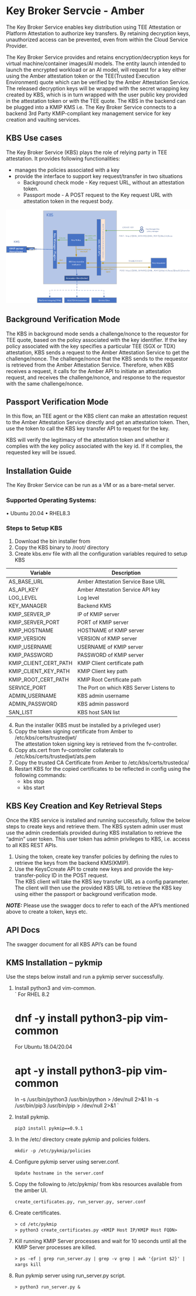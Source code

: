 # Key Broker Servcie - Amber
The Key Broker Service enables key distribution using TEE Attestation or Platform Attestation to authorize key transfers. By retaining decryption keys, unauthorized access can be prevented, even from within the Cloud Service Provider.

The Key Broker Service provides and retains encryption/decryption keys for virtual machine/container images/AI models. The entity launch intended to launch the encrypted workload or an AI model, will request for a key either using the Amber attestation token or the TEE(Trusted Execution Environment) quote which can be verified by the Amber Attestation Service. The released decryption keys will be wrapped with the secret wrapping key created by KBS, which is in turn wrapped with the user public key provided in the attestation token or with the TEE quote. 
The KBS in the backend can be plugged into a KMIP KMS i.e. The Key Broker Service connects to a backend 3rd Party KMIP-compliant key management service for key creation and vaulting services.

## KBS Use cases
The Key Broker Service (KBS) plays the role of relying party in TEE attestation. It provides following functionalities:
- manages the policies associated with a key
- provide the interface to support key request/transfer in two situations
    - Background check mode - Key request URL, without an attestation token.
    - Passport mode - A POST request to the Key request URL with attestation token in the request body.

![Key Broker Service](/docs/images/KBS.png)

## Background Verification Mode
The KBS in background mode sends a challenge/nonce to the requestor for TEE quote, based on the policy associated with the key identifier. If the key policy associated with the key specifies a particular TEE (SGX or TDX) attestation, KBS sends a request to the Amber Attestation Service to get the challenge/nonce. 
The challenge/nonce that the KBS sends to the requestor is retrieved from the Amber Attestation Service. Therefore, when KBS receives a request, it calls for the Amber API to initiate an attestation request, and receives the challenge/nonce, and response to the requestor with the same challenge/nonce.

## Passport Verification Mode
In this flow, an TEE agent or the KBS client can make an attestation request to the Amber Attestation Service directly and get an attestation token. Then, use the token to call the KBS key transfer API to request for the key.

KBS will verify the legitimacy of the attestation token and whether it complies with the key policy associated with the key id. If it complies, the requested key will be issued.

## Installation Guide
The Key Broker Service can be run as a VM or as a bare-metal server.
### Supported Operating Systems:
•	Ubuntu 20.04
•	RHEL8.3

### Steps to Setup KBS
1. Download the bin installer from <Download link to be inserted here>
2. Copy the KBS binary to /root/ directory
3. Create kbs.env file with all the configuration variables required to setup KBS

|Variable               |Description                              |
|-----------------------|-----------------------------------------|
| AS_BASE_URL           | Amber Attestation Service Base URL      |
| AS_API_KEY            | Amber Attestation Service API key       |
| LOG_LEVEL             | Log level                               |
| KEY_MANAGER           | Backend KMS                             |
| KMIP_SERVER_IP        | IP of KMIP server                       |
| KMIP_SERVER_PORT      | PORT of KMIP server                     |
| KMIP_HOSTNAME         | HOSTNAME of KMIP server                 |
| KMIP_VERSION          | VERSION of KMIP server                  |
| KMIP_USERNAME         | USERNAME of KMIP server                 |
| KMIP_PASSWORD         | PASSWORD of KMIP server                 |
| KMIP_CLIENT_CERT_PATH | KMIP Client certificate path            |
| KMIP_CLIENT_KEY_PATH  | KMIP Client key path                    |
| KMIP_ROOT_CERT_PATH   | KMIP Root Certificate path              |
| SERVICE_PORT          | The Port on which KBS Server Listens to |
| ADMIN_USERNAME        | KBS admin username                      |
| ADMIN_PASSWORD        | KBS admin password                      |
| SAN_LIST              | KBS host SAN list                       |

4. Run the installer (KBS must be installed by a privileged user)
5. Copy the token signing certificate from Amber to /etc/kbs/certs/trustedjwt/<br>
   The attestation token signing key is retrieved from the fv-controller.
6. Copy ats.cert from fv-controller collaterals to /etc/kbs/certs/trustedjwt/ats.pem
7. Copy the trusted CA Certificate from Amber to /etc/kbs/certs/trustedca/
8. Restart KBS for the copied certificates to be reflected in config using the following commands:
    - kbs stop
    - kbs start

## KBS Key Creation and Key Retrieval Steps

Once the KBS service is installed and running successfully, follow the below steps to create keys and retrieve them. The KBS system admin user must use the admin credentials provided during KBS installation to retrieve the “admin” user token. This user token has admin privileges to KBS, i.e. access to all KBS REST APIs. 
1.	Using the token, create key transfer policies by defining the rules to retrieve the keys from the backend KMS(KMIP).  
2. Use the KeysCcreate API to create new keys and provide the key-transfer-policy ID in the POST request. <br>
The KBS client will take the KBS key transfer URL as a config parameter. The client will then use the provided KBS URL to retrieve the KBS key using either the passport or background verification mode. 

**_NOTE:_** Please use the swagger docs to refer to each of the API’s mentioned above to create a token, keys etc. 

## API Docs
The swagger document for all KBS API’s can be found <here>

## KMS Installation – pykmip

Use the steps below install and run a pykmip server successfully. 
1.	Install python3 and vim-common.<br>
    `
    For RHEL 8.2
    # dnf -y install python3-pip vim-common 

    For Ubuntu 18.04/20.04   
    # apt -y install python3-pip vim-common    
    ln -s /usr/bin/python3 /usr/bin/python  > /dev/null 2>&1
    ln -s /usr/bin/pip3 /usr/bin/pip  > /dev/null 2>&1
    `

2.	Install pykmip.<br>
    ```
    pip3 install pykmip==0.9.1
    ```
3.	In the /etc/ directory create pykmip and policies folders.<br>
    ```
    mkdir -p /etc/pykmip/policies
    ```
4.	Configure pykmip server using server.conf.<br>
    ```
    Update hostname in the server.conf
    ```
5.	Copy the following to /etc/pykmip/ from kbs resources available from the amber UI.<br> 
    ```
    create_certificates.py, run_server.py, server.conf
    ```
6.	Create certificates.
    ```
    > cd /etc/pykmip
    > python3 create_certificates.py <KMIP Host IP/KMIP Host FQDN>
    ```
7.	Kill running KMIP Server processes and wait for 10 seconds until all the KMIP Server processes are killed.
    ```
    > ps -ef | grep run_server.py | grep -v grep | awk '{print $2}' | xargs kill
     ```
8.	Run pykmip server using run_server.py script.
    ```
    > python3 run_server.py &
    ```


